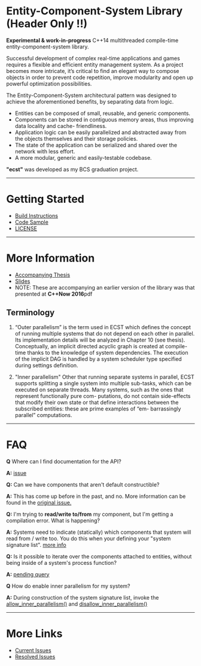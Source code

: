 Entity-Component-System Library (Header Only !!)
================================================

**Experimental & work-in-progress** C++14 multithreaded compile-time entity-component-system library.

Successful development of complex real-time applications and games requires a flexible and efficient
entity management system. As a project becomes more intricate, it’s critical to find an elegant way
to compose objects in order to prevent code repetition, improve modularity and open up powerful
optimization possibilities.

The Entity-Component-System architectural pattern was designed to achieve the aforementioned
benefits, by separating data from logic.

* Entities can be composed of small, reusable, and generic components.
* Components can be stored in contiguous memory areas, thus improving data locality and cache-
friendliness.
* Application logic can be easily parallelized and abstracted away from the objects themselves and
their storage policies.
* The state of the application can be serialized and shared over the network with less effort.
* A more modular, generic and easily-testable codebase.

**"ecst"** was developed as my BCS graduation project.

---------------------------------------------------------------------------------------------------
# Getting Started
* [Build Instructions](BUILD_INSTRUCTIONS.md)
* [Code Sample](CODE_SAMPLE.md)
* [LICENSE](LICENSE)

---------------------------------------------------------------------------------------------------
# More Information
* [Accompanying Thesis](https://github.com/SuperV1234/bcs_thesis)
* [Slides](https://github.com/SuperV1234/cppnow2016)
 * NOTE: These are accompanying an earlier version of the library was that presented at **C++Now
2016**pdf

## Terminology
1. “Outer parallelism” is the term used in ECST which defines the concept of running multiple
systems that do not depend on each other in parallel. Its implementation details will be analyzed in
Chapter 10 (see thesis). Conceptually, an implicit directed acyclic graph is created at compile-time
thanks to the knowledge of system dependencies. The execution of the implicit DAG is handled by a
system scheduler type specified during settings definition.

2. "Inner parallelism"
Other that running separate systems in parallel, ECST supports splitting a single system into
multiple sub-tasks, which can be executed on separate threads. Many systems, such as the ones that
represent functionally pure com- putations, do not contain side-effects that modify their own state
or that define interactions between the subscribed entities: these are prime examples of “em-
barrassingly parallel” computations.

---------------------------------------------------------------------------------------------------
# FAQ #
**Q** Where can I find documentation for the API?

**A:** [issue](https://github.com/SuperV1234/ecst/issues/10)

**Q:** Can we have components that aren't default constructible?

**A:** This has come up before in the past, and no. More information can be found in the [original
issue.](https://github.com/SuperV1234/ecst/issues/8)

**Q:** I'm trying to **read/write to/from** my component, but I'm getting a compilation error. What
is happening?

**A:** Systems need to indicate (statically) which components that system will read from / write
too. You do this when your defining your "system signature list".
[more info](https://github.com/SuperV1234/ecst/issues/4)

**Q:** Is it possible to iterate over the components attached to entities, without being inside of
a system's process function?

**A:** [pending query](https://github.com/SuperV1234/ecst/issues/9#issuecomment-244577591)

**Q** How do enable inner parallelism for my system?

**A:** During construction of the system signature list, invoke the
[allow_inner_parallelism()](https://github.com/SuperV1234/ecst/blob/7f0f84a0e496d0a83ce07a41260f08528bbf79ac/include/ecst/settings/data.hpp#L118) and [disallow_inner_parallelism()](https://github.com/SuperV1234/ecst/blob/7f0f84a0e496d0a83ce07a41260f08528bbf79ac/include/ecst/settings/data.hpp#L123)

---------------------------------------------------------------------------------------------------
# More Links
* [Current Issues](https://github.com/SuperV1234/ecst/issues)
* [Resolved Issues](https://github.com/SuperV1234/ecst/issues?q=is%3Aissue+is%3Aclosed)
